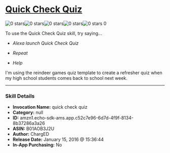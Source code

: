 # [Quick Check Quiz](http://alexa.amazon.com/#skills/amzn1.echo-sdk-ams.app.c52c7e96-6d7d-4f9f-8134-8b37286a3a26)
![0 stars](../../images/ic_star_border_black_18dp_1x.png)![0 stars](../../images/ic_star_border_black_18dp_1x.png)![0 stars](../../images/ic_star_border_black_18dp_1x.png)![0 stars](../../images/ic_star_border_black_18dp_1x.png)![0 stars](../../images/ic_star_border_black_18dp_1x.png) 0

To use the Quick Check Quiz skill, try saying...

* *Alexa launch Quick Check Quiz*

* *Repeat*

* *Help*

I'm using the reindeer games quiz template to create a refresher quiz when my high school students comes back to school next week.

***

### Skill Details

* **Invocation Name:** quick check quiz
* **Category:** null
* **ID:** amzn1.echo-sdk-ams.app.c52c7e96-6d7d-4f9f-8134-8b37286a3a26
* **ASIN:** B01AOB3J2U
* **Author:** ChargED
* **Release Date:** January 15, 2016 @ 15:36:44
* **In-App Purchasing:** No
